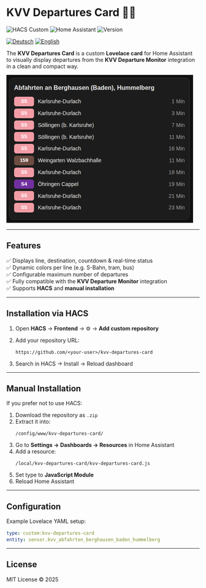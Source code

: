 
# **KVV Departures Card** 🚌🚆

![HACS Custom](https://img.shields.io/badge/HACS-Custom-41BDF5.svg)
![Home Assistant](https://img.shields.io/badge/Home%20Assistant-Lovelace%20Card-blue)
![Version](https://img.shields.io/github/v/tag/<your-user>/kvv-departures-card?label=Release)

[![Deutsch](https://img.shields.io/badge/Language-German-blue)](README.md)
[![English](https://img.shields.io/badge/Language-English-green)](README_EN.md)

The **KVV Departures Card** is a custom **Lovelace card** for Home Assistant  
to visually display departures from the **KVV Departure Monitor** integration in a clean and compact way.

![Screenshot](https://github.com/drlaplace/kvv-departures-card/blob/main/images/kvv_departures_card.png)

---

## **Features**
✅ Displays line, destination, countdown & real-time status  
✅ Dynamic colors per line (e.g. S-Bahn, tram, bus)  
✅ Configurable maximum number of departures  
✅ Fully compatible with the **KVV Departure Monitor** integration  
✅ Supports **HACS** and **manual installation**

---

## **Installation via HACS**
1. Open **HACS** → **Frontend** → ⚙️ → **Add custom repository**
2. Add your repository URL:

   ```
   https://github.com/<your-user>/kvv-departures-card
   ```

3. Search in HACS → Install → Reload dashboard

---

## **Manual Installation**
If you prefer not to use HACS:
1. Download the repository as `.zip`
2. Extract it into:
   ```
   /config/www/kvv-departures-card/
   ```
3. Go to **Settings → Dashboards → Resources** in Home Assistant
4. Add a resource:
   ```
   /local/kvv-departures-card/kvv-departures-card.js
   ```
5. Set type to **JavaScript Module**
6. Reload Home Assistant

---

## **Configuration**
Example Lovelace YAML setup:
```yaml
type: custom:kvv-departures-card
entity: sensor.kvv_abfahrten_berghausen_baden_hummelberg
```

---

## **License**
MIT License © 2025
